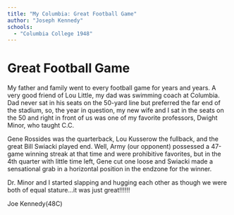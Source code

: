 ```yaml
---
title: "My Columbia: Great Football Game"
author: "Joseph Kennedy"
schools:
  - "Columbia College 1948"
---
```


# Great Football Game

My father and family went to every football game for years and years. A very good friend of Lou Little, my dad was swimming coach at Columbia. Dad never sat in his seats on the 50-yard line but preferred the far end of the stadium, so, the year in question, my new wife and I sat in the seats on the 50 and right in front of us was one of my favorite professors, Dwight Minor, who taught C.C.

Gene Rossides was the quarterback, Lou Kusserow the fullback, and the great Bill  Swiacki played end. Well, Army (our opponent) possessed a 47-game winning streak at that time and were prohibitive favorites, but in the 4th quarter with little time left, Gene cut one loose and Swiacki made a sensational grab in a horizontal position in the endzone for the winner.

Dr. Minor and I started slapping and hugging each other as though we were both of equal stature...it was just great!!!!!!

Joe Kennedy(48C)
